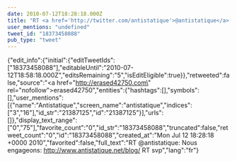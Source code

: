 ```yaml
---
date: 2010-07-12T18:28:18.000Z
title: "RT <a href='http://twitter.com/antistatique'>@antistatique</a>: Nous engageons:  http://www.antistatique.net/blog/ RT svp″"
user_mentions: "undefined"
tweet_id: "18373458088"
pub_type: "tweet"
---
```

{"edit_info":{"initial":{"editTweetIds":["18373458088"],"editableUntil":"2010-07-12T18:58:18.000Z","editsRemaining":"5","isEditEligible":true}},"retweeted":false,"source":"<a href=\"http://erased42750.com\" rel=\"nofollow\">erased42750</a>","entities":{"hashtags":[],"symbols":[],"user_mentions":[{"name":"Antistatique","screen_name":"antistatique","indices":["3","16"],"id_str":"21387125","id":"21387125"}],"urls":[]},"display_text_range":["0","75"],"favorite_count":"0","id_str":"18373458088","truncated":false,"retweet_count":"0","id":"18373458088","created_at":"Mon Jul 12 18:28:18 +0000 2010","favorited":false,"full_text":"RT @antistatique: Nous engageons:  http://www.antistatique.net/blog/ RT svp","lang":"fr"}
